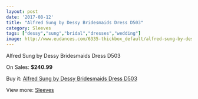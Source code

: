 ```yaml
---
layout: post
date: '2017-08-12'
title: "Alfred Sung by Dessy Bridesmaids Dress D503"
category: Sleeves
tags: ["dessy","sung","bridal","dresses","wedding"]
image: http://www.eudances.com/6335-thickbox_default/alfred-sung-by-dessy-bridesmaids-dress-d503.jpg
---
```

Alfred Sung by Dessy Bridesmaids Dress D503

On Sales: **$240.99**
<a href="https://www.eudances.com/en/sleeves/2294-alfred-sung-by-dessy-bridesmaids-dress-d503.html"><amp-img layout="responsive" width="600" height="600" src="//www.eudances.com/6335-thickbox_default/alfred-sung-by-dessy-bridesmaids-dress-d503.jpg" alt="Alfred Sung by Dessy Bridesmaids Dress D503 0" /></a>
<a href="https://www.eudances.com/en/sleeves/2294-alfred-sung-by-dessy-bridesmaids-dress-d503.html"><amp-img layout="responsive" width="600" height="600" src="//www.eudances.com/6336-thickbox_default/alfred-sung-by-dessy-bridesmaids-dress-d503.jpg" alt="Alfred Sung by Dessy Bridesmaids Dress D503 1" /></a>

Buy it: [Alfred Sung by Dessy Bridesmaids Dress D503](https://www.eudances.com/en/sleeves/2294-alfred-sung-by-dessy-bridesmaids-dress-d503.html "Alfred Sung by Dessy Bridesmaids Dress D503")

View more: [Sleeves](https://www.eudances.com/en/26-sleeves "Sleeves")